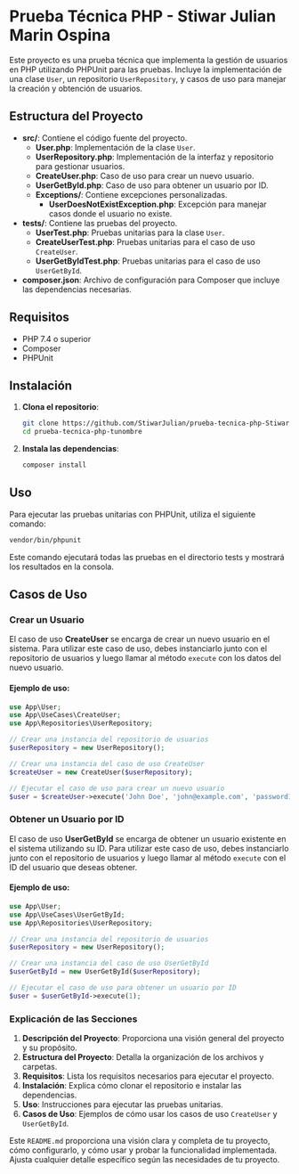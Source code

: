 # Prueba Técnica PHP - Stiwar Julian Marin Ospina

Este proyecto es una prueba técnica que implementa la gestión de usuarios en PHP utilizando PHPUnit para las pruebas. Incluye la implementación de una clase `User`, un repositorio `UserRepository`, y casos de uso para manejar la creación y obtención de usuarios.

## Estructura del Proyecto

- **src/**: Contiene el código fuente del proyecto.
  - **User.php**: Implementación de la clase `User`.
  - **UserRepository.php**: Implementación de la interfaz y repositorio para gestionar usuarios.
  - **CreateUser.php**: Caso de uso para crear un nuevo usuario.
  - **UserGetById.php**: Caso de uso para obtener un usuario por ID.
  - **Exceptions/**: Contiene excepciones personalizadas.
    - **UserDoesNotExistException.php**: Excepción para manejar casos donde el usuario no existe.
- **tests/**: Contiene las pruebas del proyecto.
  - **UserTest.php**: Pruebas unitarias para la clase `User`.
  - **CreateUserTest.php**: Pruebas unitarias para el caso de uso `CreateUser`.
  - **UserGetByIdTest.php**: Pruebas unitarias para el caso de uso `UserGetById`.
- **composer.json**: Archivo de configuración para Composer que incluye las dependencias necesarias.

## Requisitos

- PHP 7.4 o superior
- Composer
- PHPUnit

## Instalación

1. **Clona el repositorio**:

   ```bash
   git clone https://github.com/StiwarJulian/prueba-tecnica-php-StiwarJulianMarinOspina.git
   cd prueba-tecnica-php-tunombre

2. **Instala las dependencias**:

   ```bash
   composer install
   ```
## Uso
Para ejecutar las pruebas unitarias con PHPUnit, utiliza el siguiente comando:

   ```bash
   vendor/bin/phpunit
   ```

Este comando ejecutará todas las pruebas en el directorio tests y mostrará los resultados en la consola.

## Casos de Uso
### Crear un Usuario

El caso de uso **CreateUser** se encarga de crear un nuevo usuario en el sistema. Para utilizar este caso de uso, debes instanciarlo junto con el repositorio de usuarios y luego llamar al método `execute` con los datos del nuevo usuario.

#### Ejemplo de uso:

```php
use App\User;
use App\UseCases\CreateUser;
use App\Repositories\UserRepository;

// Crear una instancia del repositorio de usuarios
$userRepository = new UserRepository();

// Crear una instancia del caso de uso CreateUser
$createUser = new CreateUser($userRepository);

// Ejecutar el caso de uso para crear un nuevo usuario
$user = $createUser->execute('John Doe', 'john@example.com', 'password123'); 
```

### Obtener un Usuario por ID

El caso de uso **UserGetById** se encarga de obtener un usuario existente en el sistema utilizando su ID. Para utilizar este caso de uso, debes instanciarlo junto con el repositorio de usuarios y luego llamar al método `execute` con el ID del usuario que deseas obtener.

#### Ejemplo de uso:

```php
use App\User;
use App\UseCases\UserGetById;
use App\Repositories\UserRepository;

// Crear una instancia del repositorio de usuarios
$userRepository = new UserRepository();

// Crear una instancia del caso de uso UserGetById
$userGetById = new UserGetById($userRepository);

// Ejecutar el caso de uso para obtener un usuario por ID
$user = $userGetById->execute(1); 
```
### Explicación de las Secciones

1. **Descripción del Proyecto**: Proporciona una visión general del proyecto y su propósito.
2. **Estructura del Proyecto**: Detalla la organización de los archivos y carpetas.
3. **Requisitos**: Lista los requisitos necesarios para ejecutar el proyecto.
4. **Instalación**: Explica cómo clonar el repositorio e instalar las dependencias.
5. **Uso**: Instrucciones para ejecutar las pruebas unitarias.
6. **Casos de Uso**: Ejemplos de cómo usar los casos de uso `CreateUser` y `UserGetById`.

Este `README.md` proporciona una visión clara y completa de tu proyecto, cómo configurarlo, y cómo usar y probar la funcionalidad implementada. Ajusta cualquier detalle específico según las necesidades de tu proyecto.